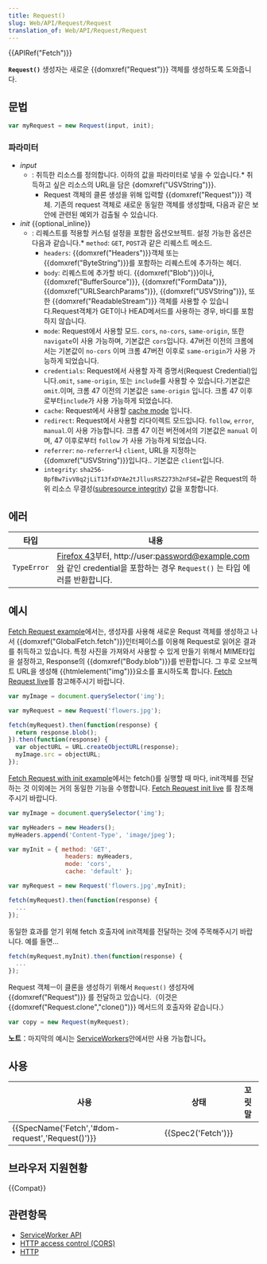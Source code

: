 ```yaml
---
title: Request()
slug: Web/API/Request/Request
translation_of: Web/API/Request/Request
---
```

{{APIRef("Fetch")}}

**`Request()`** 생성자는 새로운 {{domxref("Request")}} 객체를 생성하도록 도와줍니다.

## 문법

```js
var myRequest = new Request(input, init);
```

### 파라미터

- _input_
  - : 취득한 리소스를 정의합니다. 이하의 값을 파라미터로 넣을 수 있습니다.\* 취득하고 싶은 리소스의 URL을 담은 {domxref("USVString")}}.
    - Request 객체의 클론 생성을 위해 입력할 {{domxref("Request")}} 객체. 기존의 request 객체로 새로운 동일한 객체를 생성할때, 다음과 같은 보안에 관련된 예외가 검출될 수 있습니다.
- _init_ {{optional_inline}}
  - : 리퀘스트를 적용할 커스텀 설정을 포함한 옵션오브젝트. 설정 가능한 옵션은 다음과 같습니다.\* `method`: `GET`, `POST`과 같은 리퀘스트 메소드.
    - `headers`: {{domxref("Headers")}}객체 또는 {{domxref("ByteString")}}를 포함하는 리퀘스트에 추가하는 헤더.
    - `body`: 리퀘스트에 추가할 바디. {{domxref("Blob")}}이나, {{domxref("BufferSource")}}, {{domxref("FormData")}}, {{domxref("URLSearchParams")}}, {{domxref("USVString")}}, 또한 {{domxref("ReadableStream")}} 객체를 사용할 수 있습니다.Request객체가 GET이나 HEAD메서드를 사용하는 경우, 바디를 포함하지 않습니다.
    - `mode`: Request에서 사용할 모드. `cors`, `no-cors`, `same-origin`, 또한 `navigate`이 사용 가능하며, 기본값은 `cors`입니다. 47버전 이전의 크롬에서는 기본값이 `no-cors` 이며 크롬 47버전 이후로 `same-origin`가 사용 가능하게 되었습니다.
    - `credentials`: Request에서 사용할 자격 증명서(Request Credential)입니다.`omit`, `same-origin`, 또는 `include`를 사용할 수 있습니다.기본값은 `omit`.이며, 크롬 47 이전의 기본값은 `same-origin` 입니다. 크롬 47 이후로부터`include`가 사용 가능하게 되었습니다.
    - `cache`: Request에서 사용할 [cache mode](/ko/docs/Web/API/Request/cache) 입니다.
    - `redirect`: Request에서 사용할 리다이렉트 모드입니다. `follow`, `error`, `manual`.이 사용 가능합니다. 크롬 47 이전 버전에서의 기본값은 `manual` 이며, 47 이후로부터 `follow` 가 사용 가능하게 되었습니다.
    - `referrer`: `no-referrer`나 `client`, URL을 지정하는 {{domxref("USVString")}}입니다.. 기본값은 `client`입니다.
    - `integrity`: `sha256-BpfBw7ivV8q2jLiT13fxDYAe2tJllusRSZ273h2nFSE=`같은 Request의 하위 리소스 무결성([subresource integrity](/ko/docs/Web/Security/Subresource_Integrity)) 값을 포함합니다.

## 에러

| **타입**    | **내용**                                                                                                                                                          |
| ----------- | ----------------------------------------------------------------------------------------------------------------------------------------------------------------- |
| `TypeError` | [Firefox 43](/ko/docs/Mozilla/Firefox/Releases/43)부터, http://user:password@example.com와 같인 credential을 포함하는 경우 `Request()` 는 타입 에러를 반환합니다. |

## 예시

[Fetch Request example](https://github.com/mdn/fetch-examples/tree/gh-pages/fetch-request)에서는, 생성자를 사용해 새로운 Requst 객체를 생성하고 나서 {{domxref("GlobalFetch.fetch")}}인터페이스를 이용해 Request로 읽어온 결과를 취득하고 있습니다. 특정 사진을 가져와서 사용할 수 있게 만들기 위해서 MIME타입을 설정하고, Response의 {{domxref("Body.blob")}}를 반환합니다. 그 후로 오브젝트 URL을 생성해 {{htmlelement("img")}}요소를 표시하도록 합니다. [Fetch Request live](http://mdn.github.io/fetch-examples/fetch-request/)를 참고해주시기 바랍니다.

```js
var myImage = document.querySelector('img');

var myRequest = new Request('flowers.jpg');

fetch(myRequest).then(function(response) {
  return response.blob();
}).then(function(response) {
  var objectURL = URL.createObjectURL(response);
  myImage.src = objectURL;
});
```

[Fetch Request with init example](https://github.com/mdn/fetch-examples/tree/gh-pages/fetch-request-with-init)에서는 fetch()를 실행할 때 마다, init객체를 전달하는 것 이외에는 거의 동일한 기능을 수행합니다. [Fetch Request init live](http://mdn.github.io/fetch-examples/fetch-request-with-init/) 를 참조해주시기 바랍니다.

```js
var myImage = document.querySelector('img');

var myHeaders = new Headers();
myHeaders.append('Content-Type', 'image/jpeg');

var myInit = { method: 'GET',
                headers: myHeaders,
                mode: 'cors',
                cache: 'default' };

var myRequest = new Request('flowers.jpg',myInit);

fetch(myRequest).then(function(response) {
  ...
});
```

동일한 효과를 얻기 위해 fetch 호출자에 init객체를 전달하는 것에 주목해주시기 바랍니다. 예를 들면...

```js
fetch(myRequest,myInit).then(function(response) {
  ...
});
```

Request 객체ㅡ이 클론을 생성하기 위해서 `Request()` 생성자에 {{domxref("Request")}} 를 전달하고 있습니다.（이것은 {{domxref("Request.clone","clone()")}} 메서드의 호출자와 같습니다.）

```js
var copy = new Request(myRequest);
```

**노트**：마지막의 예시는 [ServiceWorkers](/ko/docs/Web/API/ServiceWorker_API)안에서만 사용 가능합니다。

## 사용

| 사용                                                             | 상태                     | 꼬릿말 |
| ---------------------------------------------------------------- | ------------------------ | ------ |
| {{SpecName('Fetch','#dom-request','Request()')}} | {{Spec2('Fetch')}} |        |

## 브라우저 지원현황

{{Compat}}

## 관련항목

- [ServiceWorker API](/ko/docs/Web/API/ServiceWorker_API)
- [HTTP access control (CORS)](/ko/docs/Web/HTTP/Access_control_CORS)
- [HTTP](/ko/docs/Web/HTTP)
